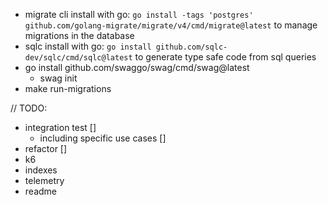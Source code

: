 
- migrate cli install with go: `go install -tags 'postgres' github.com/golang-migrate/migrate/v4/cmd/migrate@latest` to manage migrations in the database
- sqlc install with go: `go install github.com/sqlc-dev/sqlc/cmd/sqlc@latest` to generate type safe code from sql queries
- go install github.com/swaggo/swag/cmd/swag@latest 
  - swag init
- make run-migrations


// TODO:
- integration test []
  - including specific use cases []
- refactor []
- k6
- indexes
- telemetry
- readme